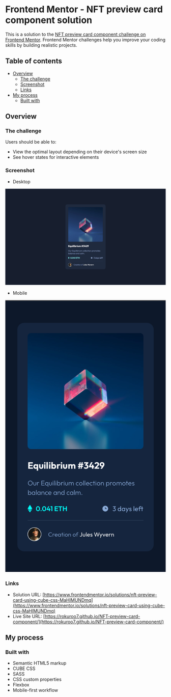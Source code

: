 # Frontend Mentor - NFT preview card component solution

This is a solution to the [NFT preview card component challenge on Frontend Mentor](https://www.frontendmentor.io/challenges/nft-preview-card-component-SbdUL_w0U). Frontend Mentor challenges help you improve your coding skills by building realistic projects. 

## Table of contents

- [Overview](#overview)
  - [The challenge](#the-challenge)
  - [Screenshot](#screenshot)
  - [Links](#links)
- [My process](#my-process)
  - [Built with](#built-with)

## Overview

### The challenge

Users should be able to:

- View the optimal layout depending on their device's screen size
- See hover states for interactive elements

### Screenshot

- Desktop

![](./screenshot/desktop.jpeg)

- Mobile

![](./screenshot/mobile.jpeg)

### Links

- Solution URL: [https://www.frontendmentor.io/solutions/nft-preview-card-using-cube-css-MaHIMUNDmq](https://www.frontendmentor.io/solutions/nft-preview-card-using-cube-css-MaHIMUNDmq)
- Live Site URL: [https://rokuroo7.github.io/NFT-preview-card-component/](https://rokuroo7.github.io/NFT-preview-card-component/)

## My process

### Built with

- Semantic HTML5 markup
- CUBE CSS
- SASS 
- CSS custom properties
- Flexbox
- Mobile-first workflow
